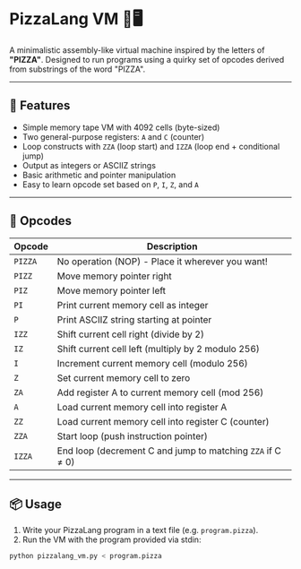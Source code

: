 # PizzaLang VM 🍕🖥️

A minimalistic assembly-like virtual machine inspired by the letters of **"PIZZA"**.
Designed to run programs using a quirky set of opcodes derived from substrings of the word "PIZZA".

---

## 🚀 Features

- Simple memory tape VM with 4092 cells (byte-sized)
- Two general-purpose registers: `A` and `C` (counter)
- Loop constructs with `ZZA` (loop start) and `IZZA` (loop end + conditional jump)
- Output as integers or ASCIIZ strings
- Basic arithmetic and pointer manipulation
- Easy to learn opcode set based on `P`, `I`, `Z`, and `A`

---

## 📝 Opcodes

| Opcode  | Description                                                |
|---------|------------------------------------------------------------|
| `PIZZA` | No operation (NOP) - Place it wherever you want!           |
| `PIZZ`  | Move memory pointer right                                  |
| `PIZ`   | Move memory pointer left                                   |
| `PI`    | Print current memory cell as integer                       |
| `P`     | Print ASCIIZ string starting at pointer                    |
| `IZZ`   | Shift current cell right (divide by 2)                     |
| `IZ`    | Shift current cell left (multiply by 2 modulo 256)         |
| `I`     | Increment current memory cell (modulo 256)                 |
| `Z`     | Set current memory cell to zero                            |
| `ZA`    | Add register A to current memory cell (mod 256)            |
| `A`     | Load current memory cell into register A                   |
| `ZZ`    | Load current memory cell into register C (counter)         |
| `ZZA`   | Start loop (push instruction pointer)                      |
| `IZZA`  | End loop (decrement C and jump to matching `ZZA` if C ≠ 0) |

---

## 📦 Usage

1. Write your PizzaLang program in a text file (e.g. `program.pizza`).
2. Run the VM with the program provided via stdin:

```bash
python pizzalang_vm.py < program.pizza
